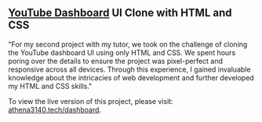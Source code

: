 ## **[YouTube Dashboard](https://messenger.com) UI Clone with HTML and CSS**
"For my second project with my tutor, we took on the challenge of cloning the YouTube dashboard UI using only HTML and CSS. We spent hours poring over the details to ensure the project was pixel-perfect and responsive across all devices. Through this experience, I gained invaluable knowledge about the intricacies of web development and further developed my HTML and CSS skills."

To view the live version of this project, please visit: [athena3140.tech/dashboard](https://athena3140.tech/dashboard).
